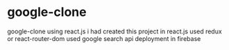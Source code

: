 # google-clone
google-clone using react.js 
i had created this project in react.js
used redux or react-router-dom
used google search api
deployment in firebase

